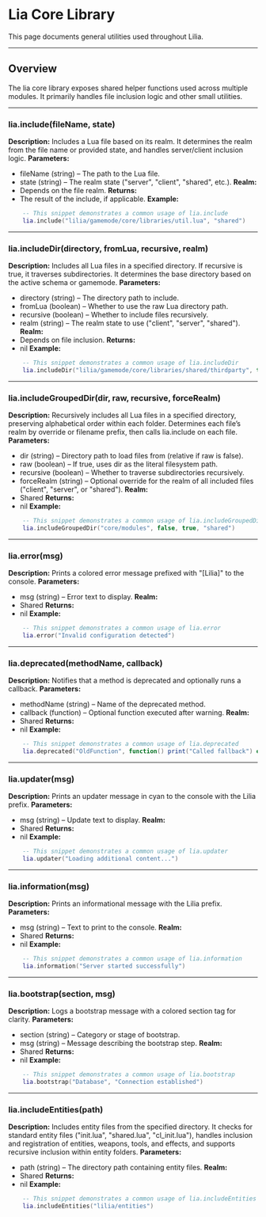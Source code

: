 # Lia Core Library

This page documents general utilities used throughout Lilia.

---

## Overview

The lia core library exposes shared helper functions used across multiple modules. It primarily handles file inclusion logic and other small utilities.

---

### lia.include(fileName, state)

    
**Description:**
Includes a Lua file based on its realm. It determines the realm from the file name or provided state, and handles server/client inclusion logic.
**Parameters:**
* fileName (string) – The path to the Lua file.
* state    (string) – The realm state ("server", "client", "shared", etc.).
**Realm:**
* Depends on the file realm.
**Returns:**
* The result of the include, if applicable.
**Example:**
```lua
    -- This snippet demonstrates a common usage of lia.include
    lia.include("lilia/gamemode/core/libraries/util.lua", "shared")
```

---


### lia.includeDir(directory, fromLua, recursive, realm)

    
**Description:**
Includes all Lua files in a specified directory. If recursive is true, it traverses subdirectories. It determines the base directory based on the active schema or gamemode.
**Parameters:**
* directory (string) – The directory path to include.
* fromLua   (boolean) – Whether to use the raw Lua directory path.
* recursive (boolean) – Whether to include files recursively.
* realm     (string) – The realm state to use ("client", "server", "shared").
**Realm:**
* Depends on file inclusion.
**Returns:**
* nil
**Example:**
```lua
    -- This snippet demonstrates a common usage of lia.includeDir
    lia.includeDir("lilia/gamemode/core/libraries/shared/thirdparty", true, true)
```

---


### lia.includeGroupedDir(dir, raw, recursive, forceRealm)

    
**Description:**
Recursively includes all Lua files in a specified directory, preserving alphabetical order within each folder. Determines each file’s realm by override or filename prefix, then calls lia.include on each file.
**Parameters:**
* dir        (string) – Directory path to load files from (relative if raw is false).
* raw        (boolean) – If true, uses dir as the literal filesystem path.
* recursive  (boolean) – Whether to traverse subdirectories recursively.
* forceRealm (string) – Optional override for the realm of all included files ("client", "server", or "shared").
**Realm:**
* Shared
**Returns:**
* nil
**Example:**
```lua
    -- This snippet demonstrates a common usage of lia.includeGroupedDir
    lia.includeGroupedDir("core/modules", false, true, "shared")
```

---


### lia.error(msg)

    
**Description:**
Prints a colored error message prefixed with "[Lilia]" to the console.
**Parameters:**
* msg (string) – Error text to display.
**Realm:**
* Shared
**Returns:**
* nil
**Example:**
```lua
    -- This snippet demonstrates a common usage of lia.error
    lia.error("Invalid configuration detected")
```

---


### lia.deprecated(methodName, callback)

    
**Description:**
Notifies that a method is deprecated and optionally runs a callback.
**Parameters:**
* methodName (string) – Name of the deprecated method.
* callback   (function) – Optional function executed after warning.
**Realm:**
* Shared
**Returns:**
* nil
**Example:**
```lua
    -- This snippet demonstrates a common usage of lia.deprecated
    lia.deprecated("OldFunction", function() print("Called fallback") end)
```

---


### lia.updater(msg)

    
**Description:**
Prints an updater message in cyan to the console with the Lilia prefix.
**Parameters:**
* msg (string) – Update text to display.
**Realm:**
* Shared
**Returns:**
* nil
**Example:**
```lua
    -- This snippet demonstrates a common usage of lia.updater
    lia.updater("Loading additional content...")
```

---


### lia.information(msg)

    
**Description:**
Prints an informational message with the Lilia prefix.
**Parameters:**
* msg (string) – Text to print to the console.
**Realm:**
* Shared
**Returns:**
* nil
**Example:**
```lua
    -- This snippet demonstrates a common usage of lia.information
    lia.information("Server started successfully")
```

---


### lia.bootstrap(section, msg)

    
**Description:**
Logs a bootstrap message with a colored section tag for clarity.
**Parameters:**
* section (string) – Category or stage of bootstrap.
* msg     (string) – Message describing the bootstrap step.
**Realm:**
* Shared
**Returns:**
* nil
**Example:**
```lua
    -- This snippet demonstrates a common usage of lia.bootstrap
    lia.bootstrap("Database", "Connection established")
```

---


### lia.includeEntities(path)

    
**Description:**
Includes entity files from the specified directory. It checks for standard entity files ("init.lua", "shared.lua", "cl_init.lua"), handles inclusion and registration of entities, weapons, tools, and effects, and supports recursive inclusion within entity folders.
**Parameters:**
* path (string) – The directory path containing entity files.
**Realm:**
* Shared
**Returns:**
* nil
**Example:**
```lua
    -- This snippet demonstrates a common usage of lia.includeEntities
    lia.includeEntities("lilia/entities")
```
